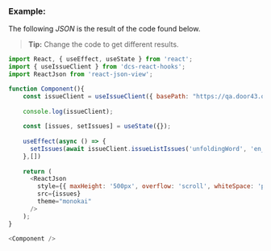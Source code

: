 ### Example:

The following *JSON* is the result of the code found below.

> **Tip:** Change the code to get different results.

```js
import React, { useEffect, useState } from 'react';
import { useIssueClient } from 'dcs-react-hooks';
import ReactJson from 'react-json-view';

function Component(){
    const issueClient = useIssueClient({ basePath: "https://qa.door43.org/api/v1/" });
    
    console.log(issueClient);
    
    const [issues, setIssues] = useState({});
    
    useEffect(async () => {
      setIssues(await issueClient.issueListIssues('unfoldingWord', 'en_ta').then(({ data }) => data))
    },[])
    
    return (
      <ReactJson
        style={{ maxHeight: '500px', overflow: 'scroll', whiteSpace: 'pre' }}
        src={issues}
        theme="monokai"
      />
    );
}

<Component />
```
